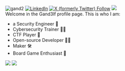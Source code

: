 ![gand2](https://github.com/user-attachments/assets/56916c58-da1a-4c58-910f-e41e726c9de2)
[![LinkedIn](https://img.shields.io/badge/LinkedIn-%230077B5.svg?logo=linkedin&logoColor=white)](https://www.linkedin.com/in/riccardo-cardelli) [![X (formerly Twitter) Follow](https://img.shields.io/twitter/follow/gand3lf)](https://x.com/gand3lf) [![](https://img.shields.io/badge/-HackMD-orange)](https://hackmd.io/@gand3lf)
<br>
Welcome in the Gand3lf profile page. This is who I am:

- a Security Engineer 🔐
- Cybersecurity Trainer 🧑‍🏫
- CTF Player 🧩
- Open-source Developer 👨‍💻
- Maker 🛠️
- Board Game Enthusiast 🎲

![](https://github-readme-stats.vercel.app/api?username=gand3lf&theme=dark&hide_border=false&include_all_commits=false&count_private=false)
![](https://github-readme-streak-stats.herokuapp.com/?user=gand3lf&theme=dark&hide_border=false)<br/>
